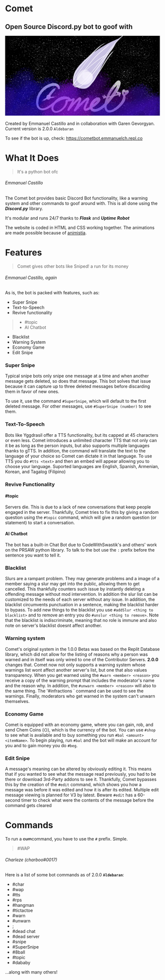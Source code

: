 # Comet
## Open Source Discord.py bot to goof with
![Comet Logo](static/photoToRender/CometProfile.jpg)

Created by Emmanuel Castillo and in collaboration with Garen Gevorgyan. Current version is 2.0.0 `Aldebaran`

To see if the bot is up, check: https://cometbot.emmanuelch.repl.co

# What It Does
> It's a python bot ofc

###### Emmanuel Castillo

The Comet bot provides basic Discord Bot functionality, like a warning system and other commands to goof around with. This is all done using the __***Discord.py***__ library.

It's modular and runs 24/7 thanks to __***Flask***__ and __***Uptime Robot***__

The website is coded in HTML and CSS working together. The animations are made possible because of [animistia](https://animista.net/play).

# Features
> Comet gives other bots like Sniped! a run for its money

###### Emmanuel Castillo, *again*
As is, the bot is packed with features, such as:
* Super Snipe
* Text-to-Speech
* Revive functionality
> * #topic
> * AI Chatbot
* Blacklist
* Warning System
* Economy Game
* Edit Snipe

### Super Snipe
Typical snipe bots only snipe one message at a time and when another message gets deleted, so does that message. This bot solves that issue because it can capture up to three deleted messages before discarding them in favor of new ones.

To use it, use the command ``#SuperSnipe``, which will default to the first deleted message. For other messages, use ``#SuperSnipe (number)`` to see them.

### Text-To-Speech
Bots like Yggdrasil offer a TTS functionality, but its capped at 45 characters or even less. Comet introduces a unlimited character TTS that not only can it be as long as the person inputs, but also supports multiple languages thanks to gTTS. In addition, the command will translate the text to the language of your choice so Comet can dictate it in that language. To use TTS you do `#tts <text>` and then an embed will appear allowing you to choose your language. Suported languages are English, Spanish, Armenian, Korean, and Tagalog (Filipino)

### Revive Functionality
#### #topic
Servers die. This is due to a lack of new conversations that keep people engaged in the server. Thankfully, Comet tries to fix this by giving a random question using the ``#topic`` command, which will give a random question (or statement) to start a conversation.
#### AI Chatbot
The bot has a built-in Chat Bot due to CodeWithSwastik's and others' work on the PRSAW python library. To talk to the bot use the `:` prefix before the sentence you want to tell it.

### Blacklist
Slurs are a rampant problem. They may generate problems and a image of a member saying a slur may get into the public, allowing them to get cancelled. This thankfully counters such issue by instantly deleting a offending message without mod intervention. In addition the slur list can be customized to the needs of each server without any issue. In addition, the blacklist circumvents punctuation in a sentence, making the blacklist harder to bypass. To add new things to the blacklist you use `#addSlur <thing to blacklist>` and to remove an entry you do `#unslur <thing to remove>`. Note that the blacklist is indiscriminate, meaning that no role is immune and also note on server's blacklist doesnt affect another.

### Warning system
Comet's original system in the 1.0.0 Betas was based on the Replit Database library, which did not allow for the listing of reasons why a person was warned and in itself was only wired to one of the Contributor Servers. **2.0.0** changes that. Comet now not only supports a warning system whose warnings list wont affect another server's list, but one that also values transparency. When you get warned using the `#warn <member> <reason>` you receive a copy of the warning prompt that includes the moderator's name and the reason why. In addition, the `#unwarn <member> <reason>` will also to the same thing. The '#infractions <user>` command can be used to see the warnings. Finally, moderators who get warned in the system can't unwarn themselves.

### Economy Game
Comet is equipped with an economy game, where you can gain, rob, and send Chem Coins (⌬), which is the currency of the bot. You can use `#shop` to see what is available and to buy something you run `#bal <amount> <itemName>`. To begin playing, run `#bal` and the bot will make an account for you and to gain money you do `#beg`. 

### Edit Snipe
A message's meaning can be altered by obviously editing it. This means that if you wanted to see what the message read previously, you had to be there or download 3rd-Party addons to see it. Thankfully, Comet bypasses this by the creation of the `#edit` command, which shows you how a message was before it was edited and how it is after its edited. Multiple edit message viewing is planned for V3 by latest. Beware `#edit` has a 60-second timer to check what were the contents of the message before the command gets cleared

# Commands
To run a ~~cum~~command, you have to use the `#` prefix. Simple.

> #WAP

###### Charleze (charboo#0017)
Here is a list of some bot commands as of 2.0.0 __**`Aldebaran`**__:
* #char
* #wap
* #tts
* #rps
* #hangman
* #tictactoe
* #warn
* #unwarn
* ;
* #dead chat
* #dead server
* #snipe
* #SuperSnipe
* #8ball
* #topic
* #dababy

...along with many others!